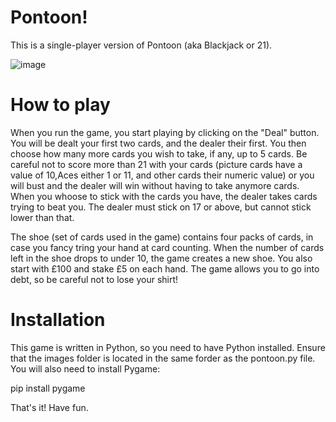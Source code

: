 Pontoon!
========

This is a single-player version of Pontoon (aka Blackjack or 21).

![image](https://github.com/AndyGibbons/Pontoon/assets/6034448/9aab0c70-837a-4c03-855a-1c2eeddb079c)


How to play
===========

When you run the game, you start playing by clicking on the "Deal" button. 
You will be dealt your first two cards, and the dealer their first. You
then choose how many more cards you wish to take, if any, up to 5 cards.
Be careful not to score more than 21 with your cards (picture cards have a 
value of 10,Aces either 1 or 11, and other cards their numeric value) or you 
will bust and the dealer will win without having to take anymore cards. When 
you whoose to stick with the cards you have, the dealer takes cards trying to 
beat you. The dealer must stick on 17 or above, but cannot stick lower than 
that.

The shoe (set of cards used in the game) contains four packs of cards, in case 
you fancy tring your hand at card counting. When the number of cards left in the 
shoe drops to under 10, the game creates a new shoe. You also start with £100 
and stake £5 on each hand. The game allows you to go into debt, so be careful 
not to lose your shirt!

Installation
============

This game is written in Python, so you need to have Python installed. Ensure that the images folder is located in the same forder as the pontoon.py 
file. You will also need to install Pygame:

 pip install pygame

That's it! Have fun.
